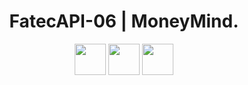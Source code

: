 <h1 align="center">FatecAPI-06 | MoneyMind.</h1>
       <p align="center">
         <link rel="stylesheet" href="https://cdn.jsdelivr.net/gh/devicons/devicon@latest/devicon.min.css">
         <i class="devicon-bash-plain colored"></i>
         <img src="https://cdn.jsdelivr.net/gh/devicons/devicon/icons/java/java-original.svg" width="50" height="50"/>
         <img src="https://cdn.jsdelivr.net/gh/devicons/devicon/icons/spring/spring-original.svg" width="50" height="50"/>
         <img src="https://cdn.jsdelivr.net/gh/devicons/devicon/icons/postgresql/postgresql-original.svg" width="50" height="50"/>	
</p>
